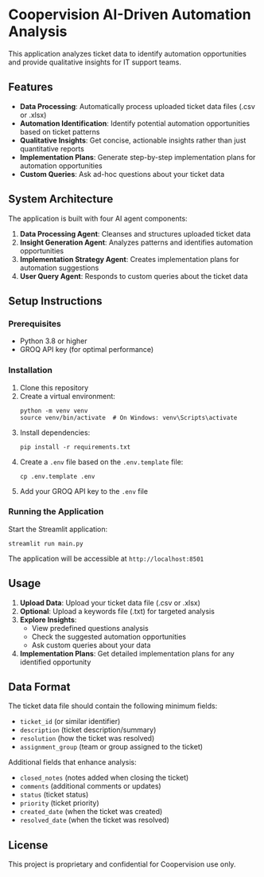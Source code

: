 # Coopervision AI-Driven Automation Analysis

This application analyzes ticket data to identify automation opportunities and provide qualitative insights for IT support teams.

## Features

- **Data Processing**: Automatically process uploaded ticket data files (.csv or .xlsx)
- **Automation Identification**: Identify potential automation opportunities based on ticket patterns
- **Qualitative Insights**: Get concise, actionable insights rather than just quantitative reports
- **Implementation Plans**: Generate step-by-step implementation plans for automation opportunities
- **Custom Queries**: Ask ad-hoc questions about your ticket data

## System Architecture

The application is built with four AI agent components:

1. **Data Processing Agent**: Cleanses and structures uploaded ticket data
2. **Insight Generation Agent**: Analyzes patterns and identifies automation opportunities
3. **Implementation Strategy Agent**: Creates implementation plans for automation suggestions
4. **User Query Agent**: Responds to custom queries about the ticket data

## Setup Instructions

### Prerequisites

- Python 3.8 or higher
- GROQ API key (for optimal performance)

### Installation

1. Clone this repository
2. Create a virtual environment:
   ```
   python -m venv venv
   source venv/bin/activate  # On Windows: venv\Scripts\activate
   ```
3. Install dependencies:
   ```
   pip install -r requirements.txt
   ```
4. Create a `.env` file based on the `.env.template` file:
   ```
   cp .env.template .env
   ```
5. Add your GROQ API key to the `.env` file

### Running the Application

Start the Streamlit application:
```
streamlit run main.py
```

The application will be accessible at `http://localhost:8501`

## Usage

1. **Upload Data**: Upload your ticket data file (.csv or .xlsx)
2. **Optional**: Upload a keywords file (.txt) for targeted analysis
3. **Explore Insights**:
   - View predefined questions analysis
   - Check the suggested automation opportunities
   - Ask custom queries about your data
4. **Implementation Plans**: Get detailed implementation plans for any identified opportunity

## Data Format

The ticket data file should contain the following minimum fields:
- `ticket_id` (or similar identifier)
- `description` (ticket description/summary)
- `resolution` (how the ticket was resolved)
- `assignment_group` (team or group assigned to the ticket)

Additional fields that enhance analysis:
- `closed_notes` (notes added when closing the ticket)
- `comments` (additional comments or updates)
- `status` (ticket status)
- `priority` (ticket priority)
- `created_date` (when the ticket was created)
- `resolved_date` (when the ticket was resolved)

## License

This project is proprietary and confidential for Coopervision use only.